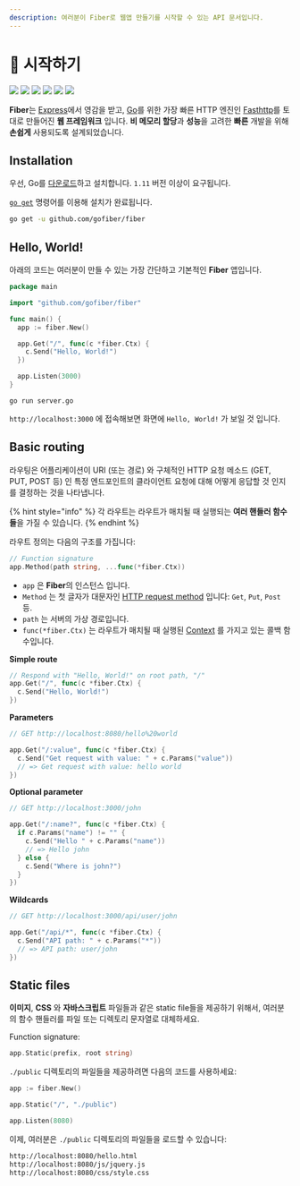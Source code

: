 ```yaml
---
description: 여러분이 Fiber로 웹앱 만들기를 시작할 수 있는 API 문서입니다.
---
```


# 📖 시작하기

 [![](https://img.shields.io/github/release/gofiber/fiber?style=flat-square)](https://github.com/gofiber/fiber/releases)  [![](https://img.shields.io/badge/go.dev-007d9c?logo=go&logoColor=white&style=flat-square)](https://pkg.go.dev/github.com/gofiber/fiber?tab=doc)   [![](https://goreportcard.com/badge/github.com/gofiber/fiber?style=flat-square)](https://goreportcard.com/report/github.com/gofiber/fiber)  [![](https://img.shields.io/badge/coverage-91%25-brightgreen?style=flat-square)](https://gocover.io/github.com/gofiber/fiber)  [![](https://img.shields.io/github/workflow/status/gofiber/fiber/Test?label=tests&style=flat-square)](https://github.com/gofiber/fiber/actions?query=workflow%3ATest)  [![](https://img.shields.io/github/workflow/status/gofiber/fiber/Gosec?label=gosec&style=flat-square)](https://github.com/gofiber/fiber/actions?query=workflow%3AGosec)

**Fiber**는 [Express](https://github.com/expressjs/express)에서 영감을 받고, [Go](https://golang.org/doc/)를 위한 가장 빠른 HTTP 엔진인 [Fasthttp](https://github.com/valyala/fasthttp)를 토대로 만들어진 **웹 프레임워크** 입니다. **비 메모리 할당**과 **성능**을 고려한 **빠른** 개발을 위해 **손쉽게** 사용되도록 설계되었습니다.

## Installation

우선, Go를 [다운로드](https://golang.org/dl/)하고 설치합니다. `1.11` 버전 이상이 요구됩니다.

[`go get`](https://golang.org/cmd/go/#hdr-Add_dependencies_to_current_module_and_install_them) 명령어를 이용해 설치가 완료됩니다.

```bash
go get -u github.com/gofiber/fiber
```

## Hello, World!

아래의 코드는 여러분이 만들 수 있는 가장 간단하고 기본적인 **Fiber** 앱입니다.

```go
package main

import "github.com/gofiber/fiber"

func main() {
  app := fiber.New()

  app.Get("/", func(c *fiber.Ctx) {
    c.Send("Hello, World!")
  })

  app.Listen(3000)
}
```

```text
go run server.go
```

`http://localhost:3000` 에 접속해보면 화면에 `Hello, World!` 가 보일 것 입니다.

## Basic routing

라우팅은 어플리케이션이 URI \(또는 경로\) 와 구체적인 HTTP 요청 메소드 \(GET, PUT, POST 등\) 인 특정 엔드포인트의 클라이언트 요청에 대해 어떻게 응답할 것 인지를 결정하는 것을 나타냅니다.

{% hint style="info" %}
각 라우트는 라우트가 매치될 때 실행되는 **여러 핸들러 함수들**을 가질 수 있습니다.
{% endhint %}

라우트 정의는 다음의 구조를 가집니다:

```go
// Function signature
app.Method(path string, ...func(*fiber.Ctx))
```

* `app` 은 **Fiber**의 인스턴스 입니다.
* `Method` 는 첫 글자가 대문자인 [HTTP request method](https://fiber.wiki/application#methods) 입니다: `Get`, `Put`, `Post` 등.
* `path` 는 서버의 가상 경로입니다.
* `func(*fiber.Ctx)` 는 라우트가 매치될 때 실행된 [Context](https://fiber.wiki/context) 를 가지고 있는 콜백 함수입니다.

**Simple route**

```go
// Respond with "Hello, World!" on root path, "/"
app.Get("/", func(c *fiber.Ctx) {
  c.Send("Hello, World!")
})
```

**Parameters**

```go
// GET http://localhost:8080/hello%20world

app.Get("/:value", func(c *fiber.Ctx) {
  c.Send("Get request with value: " + c.Params("value"))
  // => Get request with value: hello world
})
```

**Optional parameter**

```go
// GET http://localhost:3000/john

app.Get("/:name?", func(c *fiber.Ctx) {
  if c.Params("name") != "" {
    c.Send("Hello " + c.Params("name"))
    // => Hello john
  } else {
    c.Send("Where is john?")
  }
})
```

**Wildcards**

```go
// GET http://localhost:3000/api/user/john

app.Get("/api/*", func(c *fiber.Ctx) {
  c.Send("API path: " + c.Params("*"))
  // => API path: user/john
})
```

## Static files

**이미지**, **CSS** 와 **자바스크립트** 파일들과 같은 static file들을 제공하기 위해서, 여러분의 함수 핸들러를 파일 또는 디렉토리 문자열로 대체하세요.

Function signature:

```go
app.Static(prefix, root string)
```

`./public` 디렉토리의 파일들을 제공하려면 다음의 코드를 사용하세요:

```go
app := fiber.New()

app.Static("/", "./public") 

app.Listen(8080)
```

이제, 여러분은 `./public` 디렉토리의 파일들을 로드할 수 있습니다:

```bash
http://localhost:8080/hello.html
http://localhost:8080/js/jquery.js
http://localhost:8080/css/style.css
```

